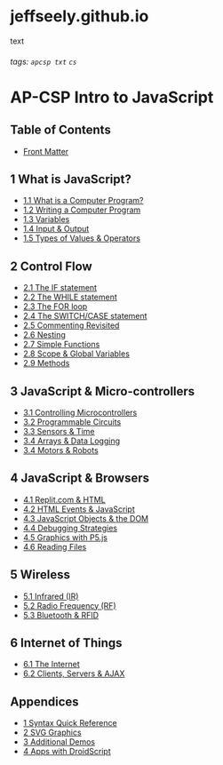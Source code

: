 # jeffseely.github.io
text

###### tags: `apcsp txt` `cs`
AP-CSP Intro to JavaScript
===
Table of Contents
---
- [Front Matter](/wV0cyxtyRUWkR0GzyE_yCw#Front-Matter)

[//]: # (put a / in front of address to avoid link symbol in output)
[//]: # (URL for replit assets example: https://28f7110b-3ce8-49d6-b340-8c67add3b3e0.id.repl.co/CSAssets/CS1cover.jpg)

1 What is JavaScript?
---
- [1.1 What is a Computer Program?](/Text.md#1---What-is-JavaScript)
- [1.2 Writing a Computer Program](/Text.md#12-Writing-a-Computer-Program)
- [1.3 Variables](/Text.md#13-Variables)
- [1.4 Input & Output](/Text.md#14-Input-amp-Output-IO)
- [1.5 Types of Values & Operators](./Text.md#abcd)

2 Control Flow
---
- [2.1 The IF statement](/dQjJE8Z0T4OmXBc3xWaRNg#2---Control-Flow)
- [2.2 The WHILE statement](/dQjJE8Z0T4OmXBc3xWaRNg#22-The-WHILE-statement)
- [2.3 The FOR loop](/dQjJE8Z0T4OmXBc3xWaRNg#23-The-FOR-loop)
- [2.4 The SWITCH/CASE statement](/dQjJE8Z0T4OmXBc3xWaRNg#24-The-SWITCHCASE-statement)
- [2.5 Commenting Revisited](/dQjJE8Z0T4OmXBc3xWaRNg#25-Commenting-Revisited)
- [2.6 Nesting](/dQjJE8Z0T4OmXBc3xWaRNg#26-Nesting)
- [2.7 Simple Functions](/dQjJE8Z0T4OmXBc3xWaRNg#27-Simple-Functions)
- [2.8 Scope & Global Variables](/dQjJE8Z0T4OmXBc3xWaRNg#28-Scope-amp-Global-Variables)
- [2.9 Methods](/dQjJE8Z0T4OmXBc3xWaRNg#29-Methods)

3 JavaScript & Micro-controllers
---
- [3.1 Controlling Microcontrollers](/UCN58IYyQWCW_yccKGrnrA#3---JavaScript-amp-Micro-controllers)
- [3.2 Programmable Circuits](/UCN58IYyQWCW_yccKGrnrA#32-Programmable-Circuits)
- [3.3 Sensors & Time](/UCN58IYyQWCW_yccKGrnrA#33-Sensors-amp-Time)
- [3.4 Arrays & Data Logging](/UCN58IYyQWCW_yccKGrnrA#L34)
- [3.4 Motors & Robots](https://hackmd.io/UCN58IYyQWCW_yccKGrnrA#35-Motors-amp-Robots)

4 JavaScript & Browsers
---
- [4.1 Replit.com & HTML](https://hackmd.io/7WLwfM2vTLqWJlCwld4DEA#4---JavaScript-and-Browsers)
- [4.2 HTML Events & JavaScript](/7WLwfM2vTLqWJlCwld4DEA#42-HTML-Events-amp-JavaScript)
- [4.3 JavaScript Objects & the DOM](/7WLwfM2vTLqWJlCwld4DEA#43-JavaScript-Objects-amp-the-DOM)
- [4.4 Debugging Strategies](/7WLwfM2vTLqWJlCwld4DEA#44-Debugging-Strategies)
- [4.5 Graphics with P5.js](/7WLwfM2vTLqWJlCwld4DEA#45-Graphics-with-P5js)
- [4.6 Reading Files](/7WLwfM2vTLqWJlCwld4DEA#46-Reading-Files)

5 Wireless
---
- [5.1 Infrared (IR)](/k1qMrT7NSNaFEZkfFYMPEg#5---Wireless)
- [5.2 Radio Frequency (RF)](/k1qMrT7NSNaFEZkfFYMPEg#52-Radio-Frequency-RF)
- [5.3 Bluetooth & RFID](/k1qMrT7NSNaFEZkfFYMPEg#53-Bluetooth-amp-RFID)

6 Internet of Things
---
- [6.1 The Internet](/WAmboP-BRU2fWs-iRpKOKQ#6---Internet-of-Things)
- [6.2 Clients, Servers & AJAX](/WAmboP-BRU2fWs-iRpKOKQ#62-Clients-Servers-amp-AJAX)

Appendices
---
- [1 Syntax Quick Reference](/dV3BMdFESj2RgfRcb2yszw#Appendix-1---Syntax-Quick-Reference)
- [2 SVG Graphics](/dV3BMdFESj2RgfRcb2yszw#Appendix-2---SVG-Graphics)
- [3 Additional Demos](/dV3BMdFESj2RgfRcb2yszw#Appendix-3---Additional-Demos)
- [4 Apps with DroidScript](/dV3BMdFESj2RgfRcb2yszw#Appendix-4---Apps-with-DroidScript)

